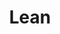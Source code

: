 ---
layout: redirect.njk
tags: page
key: lean_de
title: Lean
alternativetitle: Lean
redirect: /de/design-system/lean/overview/
parent: design-system_de
order: 4
---